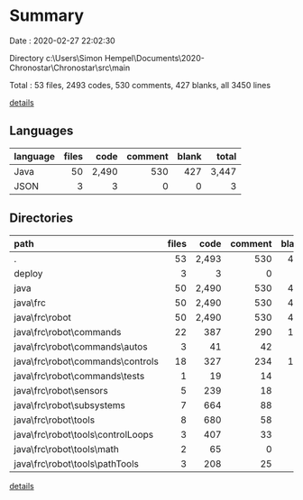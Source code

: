 # Summary

Date : 2020-02-27 22:02:30

Directory c:\Users\Simon Hempel\Documents\2020-Chronostar\Chronostar\src\main

Total : 53 files,  2493 codes, 530 comments, 427 blanks, all 3450 lines

[details](details.md)

## Languages
| language | files | code | comment | blank | total |
| :--- | ---: | ---: | ---: | ---: | ---: |
| Java | 50 | 2,490 | 530 | 427 | 3,447 |
| JSON | 3 | 3 | 0 | 0 | 3 |

## Directories
| path | files | code | comment | blank | total |
| :--- | ---: | ---: | ---: | ---: | ---: |
| . | 53 | 2,493 | 530 | 427 | 3,450 |
| deploy | 3 | 3 | 0 | 0 | 3 |
| java | 50 | 2,490 | 530 | 427 | 3,447 |
| java\frc | 50 | 2,490 | 530 | 427 | 3,447 |
| java\frc\robot | 50 | 2,490 | 530 | 427 | 3,447 |
| java\frc\robot\commands | 22 | 387 | 290 | 145 | 822 |
| java\frc\robot\commands\autos | 3 | 41 | 42 | 12 | 95 |
| java\frc\robot\commands\controls | 18 | 327 | 234 | 125 | 686 |
| java\frc\robot\commands\tests | 1 | 19 | 14 | 8 | 41 |
| java\frc\robot\sensors | 5 | 239 | 18 | 35 | 292 |
| java\frc\robot\subsystems | 7 | 664 | 88 | 68 | 820 |
| java\frc\robot\tools | 8 | 680 | 58 | 82 | 820 |
| java\frc\robot\tools\controlLoops | 3 | 407 | 33 | 39 | 479 |
| java\frc\robot\tools\math | 2 | 65 | 0 | 5 | 70 |
| java\frc\robot\tools\pathTools | 3 | 208 | 25 | 38 | 271 |

[details](details.md)